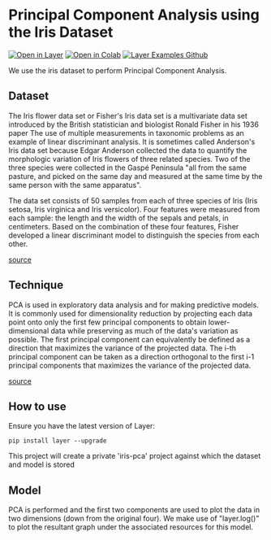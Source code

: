 # Principal Component Analysis using the Iris Dataset

[![Open in Layer](https://development.layer.co/assets/badge.svg)](https://app.layer.ai/douglas_mcilwraith/iris-pca/) [![Open in Colab](https://colab.research.google.com/assets/colab-badge.svg)](https://colab.research.google.com/github/layerai/examples/blob/main/pca-iris/iris-pca.ipynb) [![Layer Examples Github](https://badgen.net/badge/icon/github?icon=github&label)](https://github.com/layerai/examples/tree/main/pca_iris)

We use the iris dataset to perform Principal Component Analysis. 

## Dataset

The Iris flower data set or Fisher's Iris data set is a multivariate data set introduced by the British statistician and biologist Ronald Fisher in his 1936 paper The use of multiple measurements in taxonomic problems as an example of linear discriminant analysis. It is sometimes called Anderson's Iris data set because Edgar Anderson collected the data to quantify the morphologic variation of Iris flowers of three related species. Two of the three species were collected in the Gaspé Peninsula "all from the same pasture, and picked on the same day and measured at the same time by the same person with the same apparatus".

The data set consists of 50 samples from each of three species of Iris (Iris setosa, Iris virginica and Iris versicolor). Four features were measured from each sample: the length and the width of the sepals and petals, in centimeters. Based on the combination of these four features, Fisher developed a linear discriminant model to distinguish the species from each other.

[source](https://en.wikipedia.org/wiki/Iris_flower_data_set)

## Technique

PCA is used in exploratory data analysis and for making predictive models. It is commonly used for dimensionality reduction by projecting each data point onto only the first few principal components to obtain lower-dimensional data while preserving as much of the data's variation as possible. The first principal component can equivalently be defined as a direction that maximizes the variance of the projected data. The i-th principal component can be taken as a direction orthogonal to the first i-1 principal components that maximizes the variance of the projected data.


[source](https://en.wikipedia.org/wiki/Principal_component_analysis)

## How to use 

Ensure you have the latest version of Layer: 
```
pip install layer --upgrade
```

This project will create a private 'iris-pca' project against which the dataset and model is stored 

## Model

PCA is performed and the first two components are used to plot the data in two dimensions (down from the original four). We make use of "layer.log()" to plot the resultant graph under the associated resources for this model.

```

